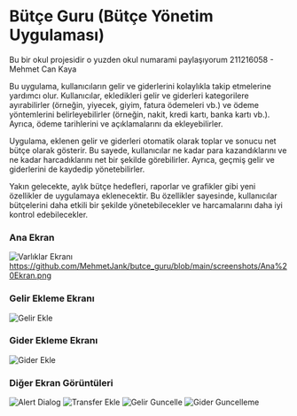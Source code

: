 # Bütçe Guru (Bütçe Yönetim Uygulaması)

Bu bir okul projesidir o yuzden okul numarami paylaşıyorum
211216058 - Mehmet Can Kaya

Bu uygulama, kullanıcıların gelir ve giderlerini kolaylıkla takip etmelerine yardımcı olur. Kullanıcılar, ekledikleri gelir ve giderleri kategorilere ayırabilirler (örneğin, yiyecek, giyim, fatura ödemeleri vb.) ve ödeme yöntemlerini belirleyebilirler (örneğin, nakit, kredi kartı, banka kartı vb.). Ayrıca, ödeme tarihlerini ve açıklamalarını da ekleyebilirler.

Uygulama, eklenen gelir ve giderleri otomatik olarak toplar ve sonucu net bütçe olarak gösterir. Bu sayede, kullanıcılar ne kadar para kazandıklarını ve ne kadar harcadıklarını net bir şekilde görebilirler. Ayrıca, geçmiş gelir ve giderlerini de kaydedip yönetebilirler.

Yakın gelecekte, aylık bütçe hedefleri, raporlar ve grafikler gibi yeni özellikler de uygulamaya eklenecektir. Bu özellikler sayesinde, kullanıcılar bütçelerini daha etkili bir şekilde yönetebilecekler ve harcamalarını daha iyi kontrol edebilecekler.

### Ana Ekran 
![Varlıklar Ekranı](https://user-images.githubusercontent.com/92443831/230736930-b4c187a5-b194-4a5a-9379-7c6d6862bcad.png)
https://github.com/MehmetJank/butce_guru/blob/main/screenshots/Ana%20Ekran.png

### Gelir Ekleme Ekranı
![Gelir Ekle](https://user-images.githubusercontent.com/92443831/230736934-d589e104-4de2-4a53-b053-a15e063004e7.png)

### Gider Ekleme Ekranı
![Gider Ekle](https://user-images.githubusercontent.com/92443831/230736936-aacc8269-a6f0-4676-bdc4-0d8632ef3abd.png)

### Diğer Ekran Görüntüleri
![Alert Dialog](https://user-images.githubusercontent.com/92443831/230736938-7eea0625-1e1d-4a11-b1a1-f4fcbdeeb715.png)
![Transfer Ekle](https://user-images.githubusercontent.com/92443831/230736941-67ca691f-a370-4a81-9820-3491d791bdc8.png)
![Gelir Guncelle](https://user-images.githubusercontent.com/92443831/230736943-59a7d300-e40a-4f78-81ca-c03ad23652fe.png)
![Gider Guncelleme](https://user-images.githubusercontent.com/92443831/230736945-2913962c-2c1e-428a-871c-0b1db84f0a82.png)


